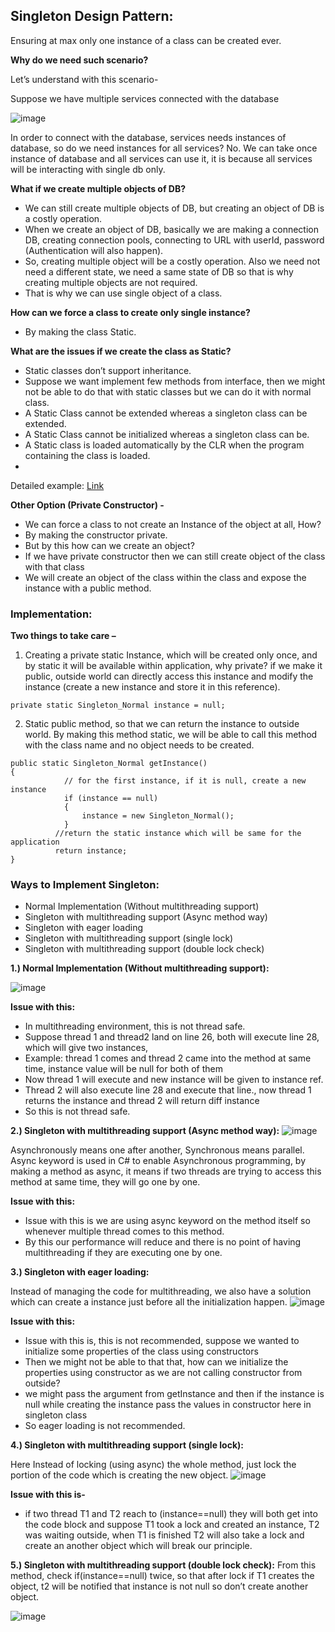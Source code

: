 ## Singleton Design Pattern:
Ensuring at max only one instance of a class can be created ever.

**Why do we need such scenario?**

Let’s understand with this scenario- 

Suppose we have multiple services connected with the database

![image](https://user-images.githubusercontent.com/83850703/176428000-cc8be195-5da7-40bc-bfed-b6d87281f65a.png)

In order to connect with the database, services needs instances of database, so do we need instances for all services?
No. We can take once instance of database and all services can use it, it is because all services will be interacting with single db only.

**What if we create multiple objects of DB?**

- We can still create multiple objects of DB, but creating an object of DB is a costly operation.
- When we create an object of DB, basically we are making a connection DB, creating connection pools, connecting to URL with userId, password (Authentication will also happen).
- So, creating multiple object will be a costly operation. Also we need not need a different state, we need a same state of DB so that is why creating multiple objects are not required.
- That is why we can use single object of a class.

**How can we force a class to create only single instance?**

-	By making the class Static.

**What are the issues if we create the class as Static?**
-	Static classes don’t support inheritance.
-	Suppose we want implement few methods from interface, then we might not be able to do that with static classes but we can do it with normal class.
-	A Static Class cannot be extended whereas a singleton class can be extended.
-	A Static Class cannot be initialized whereas a singleton class can be.
-	A Static class is loaded automatically by the CLR when the program containing the class is loaded.
-	
Detailed example: [Link](https://stackoverflow.com/questions/2969599/why-use-singleton-instead-of-static-class)

**Other Option (Private Constructor) -**
-	We can force a class to not create an Instance of the object at all, How? 
-	By making the constructor private.
-	But by this how can we create an object?
-	If we have private constructor then we can still create object of the class with that class
-	We will create an object of the class within the class and expose the instance with a public method.

### Implementation:
**Two things to take care –**

1.	Creating a private static Instance, which will be created only once, and by static it will be available within application, why private? if we make it public, outside world can directly access this instance and modify the instance (create a new instance and store it in this reference).
```
private static Singleton_Normal instance = null;
```
2.	Static public method, so that we can return the instance to outside world. By making this method static, we will be able to call this method with the class name and no object needs to be created.
```
public static Singleton_Normal getInstance()
{
    		// for the first instance, if it is null, create a new instance
    		if (instance == null)
    		{
        		instance = new Singleton_Normal();
    		}
    	  //return the static instance which will be same for the application
    	  return instance;
}
```

### Ways to Implement Singleton:

- Normal Implementation (Without multithreading support)
- Singleton with multithreading support (Async method way)
- Singleton with eager loading
- Singleton with multithreading support (single lock)
- Singleton with multithreading support (double lock check)

**1.)	Normal Implementation (Without multithreading support):**

![image](https://user-images.githubusercontent.com/83850703/176430095-2ebacce5-d5c6-4894-9f37-931bdd7b391c.png)

**Issue with this:**
-	In multithreading environment, this is not thread safe.
-	Suppose thread 1 and thread2 land on line 26, both will execute line 28, which will give two instances, 
-	Example: thread 1 comes and thread 2 came into the method at same time, instance value will be null for both of them
-	Now thread 1 will execute and new instance will be given to instance ref.
-	Thread 2 will also execute line 28 and execute that line., now thread 1 returns the instance and thread 2 will return diff instance
-	So this is not thread safe.

**2.) Singleton with multithreading support (Async method way):**
![image](https://user-images.githubusercontent.com/83850703/176430304-0a2debaf-05c3-4a2b-b79c-ae3af6c547e0.png)

Asynchronously means one after another, Synchronous means parallel.
Async keyword is used in C# to enable Asynchronous programming, by making a method as async, it means if two threads are trying to access this method at same time, they will go one by one. 

**Issue with this:** 
-	Issue with this is we are using async keyword on the method itself so whenever multiple thread comes to this method.
-	By this our performance will reduce and there is no point of having multithreading if they are executing one by one. 

**3.) Singleton with eager loading:**

Instead of managing the code for multithreading, we also have a solution which can create a instance just before all the initialization happen.
![image](https://user-images.githubusercontent.com/83850703/176430660-85f91151-d93d-421c-b3f2-03996bae2e97.png)

**Issue with this:**
-	Issue with this is, this is not recommended, suppose we wanted to initialize some properties of the class using constructors
-	Then we might not be able to that that, how can we initialize the properties using constructor as we are not calling constructor from outside?
-	we might pass the argument from getInstance and then if the instance is null while creating the instance pass the values in constructor here in singleton class
-	So eager loading is not recommended.

**4.) Singleton with multithreading support (single lock):**

Here Instead of locking (using async) the whole method, just lock the portion of the code which is creating the new object.
![image](https://user-images.githubusercontent.com/83850703/176431407-832dcc6a-3f40-40e8-97ae-e1fe34518e1d.png)

**Issue with this is-**
-	if two thread T1 and T2 reach to (instance==null) they will both get into the code block and suppose T1 took a lock and created an instance, T2 was waiting outside, when T1 is finished T2 will also take a lock and create an another object which will break our principle.

**5.) Singleton with multithreading support (double lock check):**
From this method, check if(instance==null) twice, so that after lock if T1 creates the object, t2 will be notified that instance is not null so don’t create another object.

![image](https://user-images.githubusercontent.com/83850703/176431659-ec4ff288-0810-46ee-b2fb-2409c2660c3f.png)











